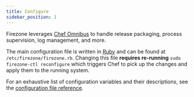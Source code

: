 ```yaml
---
title: Configure
sidebar_position: 1
---
```


Firezone leverages [Chef Omnibus](https://github.com/chef/omnibus) to handle
release packaging, process supervision, log management, and more.

The main configuration file is written in [Ruby](https://ruby-lang.org) and can
be found at `/etc/firezone/firezone.rb`. Changing this file **requires
re-running** `sudo firezone-ctl reconfigure` which triggers Chef to pick up the
changes and apply them to the running system.

For an exhaustive list of configuration variables and their descriptions, see the
[configuration file reference](../reference/configuration-file).
